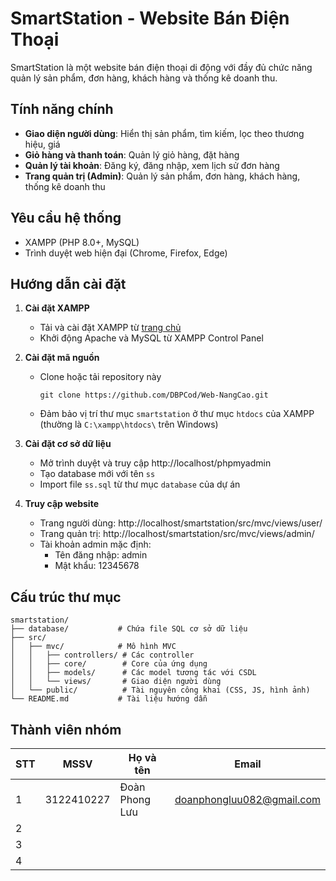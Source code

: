 # SmartStation - Website Bán Điện Thoại

SmartStation là một website bán điện thoại di động với đầy đủ chức năng quản lý sản phẩm, đơn hàng, khách hàng và thống kê doanh thu.

## Tính năng chính

- **Giao diện người dùng**: Hiển thị sản phẩm, tìm kiếm, lọc theo thương hiệu, giá
- **Giỏ hàng và thanh toán**: Quản lý giỏ hàng, đặt hàng
- **Quản lý tài khoản**: Đăng ký, đăng nhập, xem lịch sử đơn hàng
- **Trang quản trị (Admin)**: Quản lý sản phẩm, đơn hàng, khách hàng, thống kê doanh thu

## Yêu cầu hệ thống

- XAMPP (PHP 8.0+, MySQL)
- Trình duyệt web hiện đại (Chrome, Firefox, Edge)

## Hướng dẫn cài đặt

1. **Cài đặt XAMPP**
   - Tải và cài đặt XAMPP từ [trang chủ](https://www.apachefriends.org/download.html)
   - Khởi động Apache và MySQL từ XAMPP Control Panel

2. **Cài đặt mã nguồn**
   - Clone hoặc tải repository này
     ```
     git clone https://github.com/DBPCod/Web-NangCao.git
     ``` 
   - Đảm bảo vị trí thư mục `smartstation` ở thư mục `htdocs` của XAMPP (thường là `C:\xampp\htdocs\` trên Windows)

3. **Cài đặt cơ sở dữ liệu**
   - Mở trình duyệt và truy cập http://localhost/phpmyadmin
   - Tạo database mới với tên `ss`
   - Import file `ss.sql` từ thư mục `database` của dự án

4. **Truy cập website**
   - Trang người dùng: http://localhost/smartstation/src/mvc/views/user/
   - Trang quản trị: http://localhost/smartstation/src/mvc/views/admin/
   - Tài khoản admin mặc định: 
     - Tên đăng nhập: admin
     - Mật khẩu: 12345678

## Cấu trúc thư mục

```
smartstation/
├── database/           # Chứa file SQL cơ sở dữ liệu
├── src/
│   ├── mvc/            # Mô hình MVC
│   │   ├── controllers/ # Các controller
│   │   ├── core/        # Core của ứng dụng
│   │   ├── models/      # Các model tương tác với CSDL
│   │   └── views/       # Giao diện người dùng
│   └── public/          # Tài nguyên công khai (CSS, JS, hình ảnh)
└── README.md           # Tài liệu hướng dẫn
```

## Thành viên nhóm

| STT | MSSV | Họ và tên | Email |
|-----|------|-----------|-------|
| 1   |   3122410227   | Đoàn Phong Lưu           |   doanphongluu082@gmail.com    |
| 2   |      |           |       |
| 3   |      |           |       |
| 4   |      |           |       |



